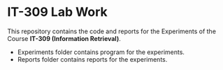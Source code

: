 # IT-309 Lab Work
This repository contains the code and reports for the Experiments of the Course **IT-309 (Information Retrieval)**.
- Experiments folder contains program for the experiments.
- Reports folder contains reports for the experiments.
